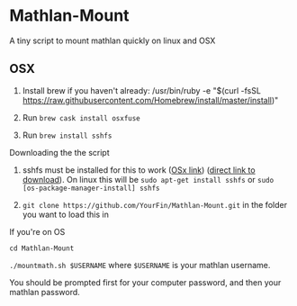 # Mathlan-Mount
A tiny script to mount mathlan quickly on linux and OSX

## OSX

1. Install brew if you haven't already: /usr/bin/ruby -e "$(curl -fsSL https://raw.githubusercontent.com/Homebrew/install/master/install)"

2. Run `brew cask install osxfuse`

3. Run `brew install sshfs`

Downloading the the script

1. sshfs must be installed for this to work ([OSx link](https://github.com/osxfuse/osxfuse/wiki/SSHFS)) ([direct link to download](https://github.com/osxfuse/sshfs/releases/download/osxfuse-sshfs-2.5.0/sshfs-2.5.0.pkg)). On linux this will be `sudo apt-get install sshfs` or `sudo [os-package-manager-install] sshfs`

2. `git clone https://github.com/YourFin/Mathlan-Mount.git` in the folder you want to load this in

If you're on OS

`cd Mathlan-Mount`

`./mountmath.sh $USERNAME` where `$USERNAME` is your mathlan username.

You should be prompted first for your computer password, and then your mathlan password.
